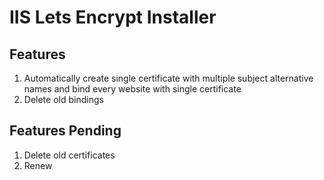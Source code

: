 IIS Lets Encrypt Installer
==========================

Features
--------

1. Automatically create single certificate with multiple subject alternative names and bind every website with single certificate
2. Delete old bindings

Features Pending
----------------

1. Delete old certificates
2. Renew
